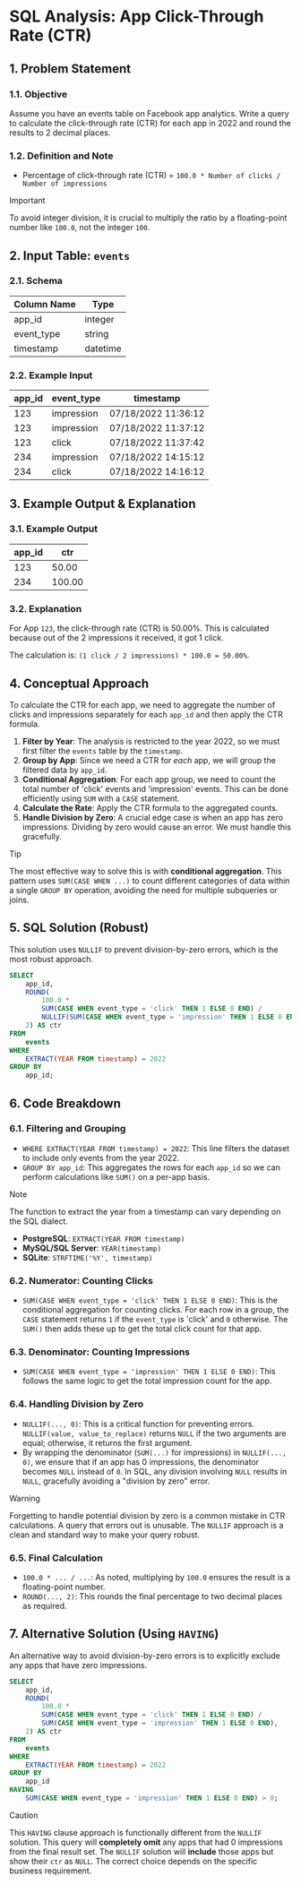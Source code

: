 # SQL Analysis: App Click-Through Rate (CTR)

## 1. Problem Statement

### 1.1. Objective
Assume you have an events table on Facebook app analytics. Write a query to calculate the click-through rate (CTR) for each app in 2022 and round the results to 2 decimal places.

### 1.2. Definition and Note
-   Percentage of click-through rate (CTR) = `100.0 * Number of clicks / Number of impressions`

> [!IMPORTANT]
> To avoid integer division, it is crucial to multiply the ratio by a floating-point number like `100.0`, not the integer `100`.

## 2. Input Table: `events`

### 2.1. Schema

|Column Name|Type|
|---|---|
|app_id|integer|
|event_type|string|
|timestamp|datetime|

### 2.2. Example Input

|app_id|event_type|timestamp|
|---|---|---|
|123|impression|07/18/2022 11:36:12|
|123|impression|07/18/2022 11:37:12|
|123|click|07/18/2022 11:37:42|
|234|impression|07/18/2022 14:15:12|
|234|click|07/18/2022 14:16:12|

## 3. Example Output & Explanation

### 3.1. Example Output

|app_id|ctr|
|---|---|
|123|50.00|
|234|100.00|

### 3.2. Explanation
For App `123`, the click-through rate (CTR) is 50.00%. This is calculated because out of the 2 impressions it received, it got 1 click.

The calculation is: `(1 click / 2 impressions) * 100.0 = 50.00%`.

## 4. Conceptual Approach
To calculate the CTR for each app, we need to aggregate the number of clicks and impressions separately for each `app_id` and then apply the CTR formula.

1.  **Filter by Year**: The analysis is restricted to the year 2022, so we must first filter the `events` table by the `timestamp`.
2.  **Group by App**: Since we need a CTR for *each* app, we will group the filtered data by `app_id`.
3.  **Conditional Aggregation**: For each app group, we need to count the total number of 'click' events and 'impression' events. This can be done efficiently using `SUM` with a `CASE` statement.
4.  **Calculate the Rate**: Apply the CTR formula to the aggregated counts.
5.  **Handle Division by Zero**: A crucial edge case is when an app has zero impressions. Dividing by zero would cause an error. We must handle this gracefully.

> [!TIP]
> The most effective way to solve this is with **conditional aggregation**. This pattern uses `SUM(CASE WHEN ...)` to count different categories of data within a single `GROUP BY` operation, avoiding the need for multiple subqueries or joins.

## 5. SQL Solution (Robust)
This solution uses `NULLIF` to prevent division-by-zero errors, which is the most robust approach.

```sql
SELECT
    app_id,
    ROUND(
        100.0 *
        SUM(CASE WHEN event_type = 'click' THEN 1 ELSE 0 END) /
        NULLIF(SUM(CASE WHEN event_type = 'impression' THEN 1 ELSE 0 END), 0),
    2) AS ctr
FROM
    events
WHERE
    EXTRACT(YEAR FROM timestamp) = 2022
GROUP BY
    app_id;
```

## 6. Code Breakdown

### 6.1. Filtering and Grouping
-   `WHERE EXTRACT(YEAR FROM timestamp) = 2022`: This line filters the dataset to include only events from the year 2022.
-   `GROUP BY app_id`: This aggregates the rows for each `app_id` so we can perform calculations like `SUM()` on a per-app basis.

> [!NOTE]
> The function to extract the year from a timestamp can vary depending on the SQL dialect.
> - **PostgreSQL**: `EXTRACT(YEAR FROM timestamp)`
> - **MySQL/SQL Server**: `YEAR(timestamp)`
> - **SQLite**: `STRFTIME('%Y', timestamp)`

### 6.2. Numerator: Counting Clicks
-   `SUM(CASE WHEN event_type = 'click' THEN 1 ELSE 0 END)`: This is the conditional aggregation for counting clicks. For each row in a group, the `CASE` statement returns `1` if the `event_type` is 'click' and `0` otherwise. The `SUM()` then adds these up to get the total click count for that app.

### 6.3. Denominator: Counting Impressions
-   `SUM(CASE WHEN event_type = 'impression' THEN 1 ELSE 0 END)`: This follows the same logic to get the total impression count for the app.

### 6.4. Handling Division by Zero
-   `NULLIF(..., 0)`: This is a critical function for preventing errors. `NULLIF(value, value_to_replace)` returns `NULL` if the two arguments are equal; otherwise, it returns the first argument.
-   By wrapping the denominator (`SUM(...)` for impressions) in `NULLIF(..., 0)`, we ensure that if an app has 0 impressions, the denominator becomes `NULL` instead of `0`. In SQL, any division involving `NULL` results in `NULL`, gracefully avoiding a "division by zero" error.

> [!WARNING]
> Forgetting to handle potential division by zero is a common mistake in CTR calculations. A query that errors out is unusable. The `NULLIF` approach is a clean and standard way to make your query robust.

### 6.5. Final Calculation
-   `100.0 * ... / ...`: As noted, multiplying by `100.0` ensures the result is a floating-point number.
-   `ROUND(..., 2)`: This rounds the final percentage to two decimal places as required.

## 7. Alternative Solution (Using `HAVING`)
An alternative way to avoid division-by-zero errors is to explicitly exclude any apps that have zero impressions.

```sql
SELECT
    app_id,
    ROUND(
        100.0 *
        SUM(CASE WHEN event_type = 'click' THEN 1 ELSE 0 END) /
        SUM(CASE WHEN event_type = 'impression' THEN 1 ELSE 0 END),
    2) AS ctr
FROM
    events
WHERE
    EXTRACT(YEAR FROM timestamp) = 2022
GROUP BY
    app_id
HAVING
    SUM(CASE WHEN event_type = 'impression' THEN 1 ELSE 0 END) > 0;
```
> [!CAUTION]
> This `HAVING` clause approach is functionally different from the `NULLIF` solution. This query will **completely omit** any apps that had 0 impressions from the final result set. The `NULLIF` solution will **include** those apps but show their `ctr` as `NULL`. The correct choice depends on the specific business requirement.
